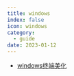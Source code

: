 ```yaml
---
title: windows
index: false
icon: windows
category:
  - guide
date: 2023-01-12
---
```



- [windows终端美化](windows终端美化.md)
